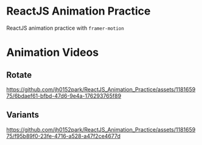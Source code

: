 # ReactJS Animation Practice
ReactJS animation practice with `framer-motion`

# Animation Videos
## Rotate
https://github.com/jh0152park/ReactJS_Animation_Practice/assets/118165975/6bdaef61-bfbd-47d6-9e4a-176293765f89

## Variants
https://github.com/jh0152park/ReactJS_Animation_Practice/assets/118165975/f95b89f0-23fe-4716-a528-a47f2ce4677d

